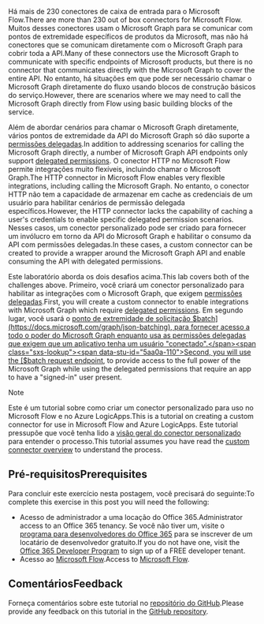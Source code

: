 <!-- markdownlint-disable MD002 MD041 -->

<span data-ttu-id="5aa0a-101">Há mais de 230 conectores de caixa de entrada para o Microsoft Flow.</span><span class="sxs-lookup"><span data-stu-id="5aa0a-101">There are more than 230 out of box connectors for Microsoft Flow.</span></span> <span data-ttu-id="5aa0a-102">Muitos desses conectores usam o Microsoft Graph para se comunicar com pontos de extremidade específicos de produtos da Microsoft, mas não há conectores que se comunicam diretamente com o Microsoft Graph para cobrir toda a API.</span><span class="sxs-lookup"><span data-stu-id="5aa0a-102">Many of these connectors use the Microsoft Graph to communicate with specific endpoints of Microsoft products, but there is no connector that communicates directly with the Microsoft Graph to cover the entire API.</span></span> <span data-ttu-id="5aa0a-103">No entanto, há situações em que pode ser necessário chamar o Microsoft Graph diretamente do fluxo usando blocos de construção básicos do serviço.</span><span class="sxs-lookup"><span data-stu-id="5aa0a-103">However, there are scenarios where we may need to call the Microsoft Graph directly from Flow using basic building blocks of the service.</span></span>

<span data-ttu-id="5aa0a-104">Além de abordar cenários para chamar o Microsoft Graph diretamente, vários pontos de extremidade da API do Microsoft Graph só dão suporte a [permissões delegadas](https://docs.microsoft.com/graph/permissions-reference).</span><span class="sxs-lookup"><span data-stu-id="5aa0a-104">In addition to addressing scenarios for calling the Microsoft Graph directly, a number of Microsoft Graph API endpoints only support [delegated permissions](https://docs.microsoft.com/graph/permissions-reference).</span></span> <span data-ttu-id="5aa0a-105">O conector HTTP no Microsoft Flow permite integrações muito flexíveis, incluindo chamar o Microsoft Graph.</span><span class="sxs-lookup"><span data-stu-id="5aa0a-105">The HTTP connector in Microsoft Flow enables very flexible integrations, including calling the Microsoft Graph.</span></span> <span data-ttu-id="5aa0a-106">No entanto, o conector HTTP não tem a capacidade de armazenar em cache as credenciais de um usuário para habilitar cenários de permissão delegada específicos.</span><span class="sxs-lookup"><span data-stu-id="5aa0a-106">However, the HTTP connector lacks the capability of caching a user's credentials to enable specific delegated permission scenarios.</span></span> <span data-ttu-id="5aa0a-107">Nesses casos, um conector personalizado pode ser criado para fornecer um invólucro em torno da API do Microsoft Graph e habilitar o consumo da API com permissões delegadas.</span><span class="sxs-lookup"><span data-stu-id="5aa0a-107">In these cases, a custom connector can be created to provide a wrapper around the Microsoft Graph API and enable consuming the API with delegated permissions.</span></span>

<span data-ttu-id="5aa0a-108">Este laboratório aborda os dois desafios acima.</span><span class="sxs-lookup"><span data-stu-id="5aa0a-108">This lab covers both of the challenges above.</span></span> <span data-ttu-id="5aa0a-109">Primeiro, você criará um conector personalizado para habilitar as integrações com o Microsoft Graph, que exigem [permissões delegadas](https://docs.microsoft.com/graph/permissions-reference).</span><span class="sxs-lookup"><span data-stu-id="5aa0a-109">First, you will create a custom connector to enable integrations with Microsoft Graph which require [delegated permissions](https://docs.microsoft.com/graph/permissions-reference).</span></span> <span data-ttu-id="5aa0a-110">Em segundo lugar, você usará o [ponto de extremidade de solicitação $batch](https://docs.microsoft.com/graph/json-batching), para fornecer acesso a todo o poder do Microsoft Graph enquanto usa as permissões delegadas que exigem que um aplicativo tenha um usuário "conectado".</span><span class="sxs-lookup"><span data-stu-id="5aa0a-110">Second, you will use the [$batch request endpoint](https://docs.microsoft.com/graph/json-batching), to provide access to the full power of the Microsoft Graph while using the delegated permissions that require an app to have a "signed-in" user present.</span></span>

> [!NOTE]
> <span data-ttu-id="5aa0a-111">Este é um tutorial sobre como criar um conector personalizado para uso no Microsoft Flow e no Azure LogicApps.</span><span class="sxs-lookup"><span data-stu-id="5aa0a-111">This is a tutorial on creating a custom connector for use in Microsoft Flow and Azure LogicApps.</span></span> <span data-ttu-id="5aa0a-112">Este tutorial pressupõe que você tenha lido a [visão geral do conector personalizado](https://docs.microsoft.com/connectors/custom-connectors/) para entender o processo.</span><span class="sxs-lookup"><span data-stu-id="5aa0a-112">This tutorial assumes you have read the [custom connector overview](https://docs.microsoft.com/connectors/custom-connectors/) to understand the process.</span></span>

## <a name="prerequisites"></a><span data-ttu-id="5aa0a-113">Pré-requisitos</span><span class="sxs-lookup"><span data-stu-id="5aa0a-113">Prerequisites</span></span>

<span data-ttu-id="5aa0a-114">Para concluir este exercício nesta postagem, você precisará do seguinte:</span><span class="sxs-lookup"><span data-stu-id="5aa0a-114">To complete this exercise in this post you will need the following:</span></span>

- <span data-ttu-id="5aa0a-115">Acesso de administrador a uma locação do Office 365.</span><span class="sxs-lookup"><span data-stu-id="5aa0a-115">Administrator access to an Office 365 tenancy.</span></span> <span data-ttu-id="5aa0a-116">Se você não tiver um, visite o [programa para desenvolvedores do Office 365](https://developer.microsoft.com/office/dev-program) para se inscrever de um locatário de desenvolvedor gratuito.</span><span class="sxs-lookup"><span data-stu-id="5aa0a-116">If you do not have one, visit the [Office 365 Developer Program](https://developer.microsoft.com/office/dev-program) to sign up of a FREE developer tenant.</span></span>
- <span data-ttu-id="5aa0a-117">Acesso ao [Microsoft Flow](https://flow.microsoft.com/).</span><span class="sxs-lookup"><span data-stu-id="5aa0a-117">Access to [Microsoft Flow](https://flow.microsoft.com/).</span></span>

## <a name="feedback"></a><span data-ttu-id="5aa0a-118">Comentários</span><span class="sxs-lookup"><span data-stu-id="5aa0a-118">Feedback</span></span>

<span data-ttu-id="5aa0a-119">Forneça comentários sobre este tutorial no [repositório do GitHub](https://github.com/microsoftgraph/msgraph-training-microsoftflow).</span><span class="sxs-lookup"><span data-stu-id="5aa0a-119">Please provide any feedback on this tutorial in the [GitHub repository](https://github.com/microsoftgraph/msgraph-training-microsoftflow).</span></span>
